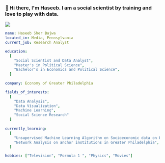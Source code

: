 ### 👋 Hi there, I'm Haseeb. I am a social scientist by training and love to play with data.


<!--
**hbajwa1/hbajwa1** is a ✨ _special_ ✨ repository because its `README.md` (this file) appears on your GitHub profile.

Here are some ideas to get you started:

- 🔭 I’m currently working on ...
- 🌱 I’m currently learning ...
- 👯 I’m looking to collaborate on ...
- 🤔 I’m looking for help with ...
- 💬 Ask me about ...
- 📫 How to reach me: ...
- 😄 Pronouns: ...
- ⚡ Fun fact: ...
-->

![]([https://example.com/cat.jpg](https://drive.google.com/file/d/1z66K2tWvjQj8OdvvKtQdnvSBLcdkHw8K/view?usp=sharing))

```yaml
name: Haseeb Sher Bajwa
located_in: Media, Pennsylvania
current_job: Research Analyst

education:
  [
    "Social Scientist and Data Analyst",
    "Master's in Political Science",
    "Bachelor's in Economics and Political Science",
  ]
  
company: Economy of Greater Philadelphia

fields_of_interests:
  [
    "Data Analysis",
    "Data Visualization",
    "Machine Learning",
    "Social Science Research"
  ]
  
currently_learning: 
  [
    "Unsupervised Machine Learning Algorithm on Socioeconomic data on U.S. counties",
    "Network Analysis on anchor institutions in Greater Philadelphia",
  ]

hobbies: ["Television", "Formula 1 ", "Physics", "Movies"]
```
